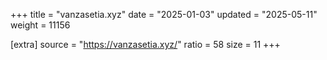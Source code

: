 +++
title = "vanzasetia.xyz"
date = "2025-01-03"
updated = "2025-05-11"
weight = 11156

[extra]
source = "https://vanzasetia.xyz/"
ratio = 58
size = 11
+++
